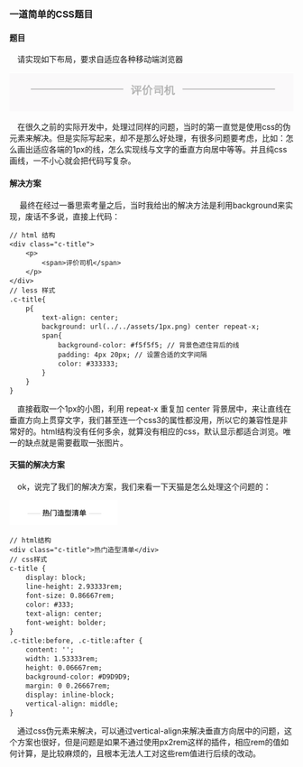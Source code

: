 ### 一道简单的CSS题目

#### 题目
&emsp;请实现如下布局，要求自适应各种移动端浏览器

![css题目](./css-title-line/css-title-line-1.png)

&emsp;在很久之前的实际开发中，处理过同样的问题，当时的第一直觉是使用css的伪元素来解决。但是实际写起来，却不是那么好处理，有很多问题要考虑，比如：怎么画出适应各端的1px的线，怎么实现线与文字的垂直方向居中等等。并且纯css画线，一不小心就会把代码写复杂。

#### 解决方案
&emsp; 最终在经过一番思索考量之后，当时我给出的解决方法是利用background来实现，废话不多说，直接上代码：

```
// html 结构
<div class="c-title">
    <p>
        <span>评价司机</span>
    </p>
</div>
// less 样式
.c-title{
    p{
        text-align: center;
        background: url(../../assets/1px.png) center repeat-x;
        span{
            background-color: #f5f5f5; // 背景色遮住背后的线
            padding: 4px 20px; // 设置合适的文字间隔
            color: #333333;
        }
    }
}
```
&emsp;直接截取一个1px的小图，利用 repeat-x 重复加 center 背景居中，来让直线在垂直方向上贯穿文字，我们甚至连一个css3的属性都没用，所以它的兼容性是非常好的。html结构没有任何多余，就算没有相应的css，默认显示都适合浏览。唯一的缺点就是需要截取一张图片。

#### 天猫的解决方案

&emsp;ok，说完了我们的解决方案，我们来看一下天猫是怎么处理这个问题的：

![天猫显示场景](./css-title-line/css-title-line-2.png)

```
// html结构
<div class="c-title">热门造型清单</div>
// css样式
c-title {
    display: block;
    line-height: 2.93333rem;
    font-size: 0.86667rem;
    color: #333;
    text-align: center;
    font-weight: bolder;
}
.c-title:before, .c-title:after {
    content: '';
    width: 1.53333rem;
    height: 0.06667rem;
    background-color: #D9D9D9;
    margin: 0 0.26667rem;
    display: inline-block;
    vertical-align: middle;
}
```
&emsp;通过css伪元素来解决，可以通过vertical-align来解决垂直方向居中的问题，这个方案也很好，但是问题是如果不通过使用px2rem这样的插件，相应rem的值如何计算，是比较麻烦的，且根本无法人工对这些rem值进行后续的改动。

